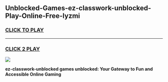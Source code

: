 
## Unblocked-Games-ez-classwork-unblocked-Play-Online-Free-lyzmi
<h3>
<a href="https://premium76.site?title=ez-classwork-unblocked&ref=26A">CLICK TO PLAY</a></h3>
<hr>

<h3>
<a href="https://premium76.site?title=ez-classwork-unblocked&ref=26A">CLICK 2 PLAY</a>
  
</h3>

<a href="https://premium76.site?title=ez-classwork-unblocked&ref=26A"><img src="https://clearcache.store/games.png"></a>


**ez-classwork-unblocked games unblocked: Your Gateway to Fun and Accessible Online Gaming**
